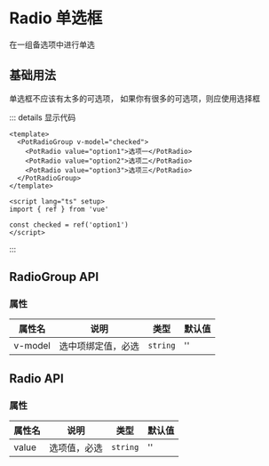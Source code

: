 <script setup>
import basic from '../examples/radio/basic.vue'
</script>

# Radio 单选框

在一组备选项中进行单选

## 基础用法

单选框不应该有太多的可选项， 如果你有很多的可选项，则应使用选择框

<basic></basic>

::: details 显示代码

```vue
<template>
  <PotRadioGroup v-model="checked">
    <PotRadio value="option1">选项一</PotRadio>
    <PotRadio value="option2">选项二</PotRadio>
    <PotRadio value="option3">选项三</PotRadio>
  </PotRadioGroup>
</template>

<script lang="ts" setup>
import { ref } from 'vue'

const checked = ref('option1')
</script>
```

:::

## RadioGroup API

### 属性

| 属性名  | 说明               | 类型     | 默认值 |
| ------- | ------------------ | -------- | ------ |
| v-model | 选中项绑定值，必选 | `string` | ''     |

## Radio API

### 属性

| 属性名 | 说明         | 类型     | 默认值 |
| ------ | ------------ | -------- | ------ |
| value  | 选项值，必选 | `string` | ''     |
